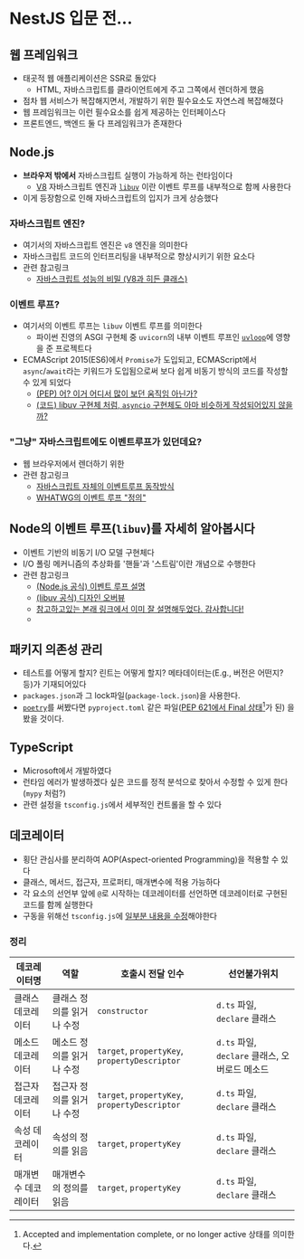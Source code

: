 # NestJS 입문 전...

## 웹 프레임워크

- 태곳적 웹 애플리케이션은 SSR로 돌았다
    - HTML, 자바스크립트를 클라이언트에게 주고 그쪽에서 렌더하게 했음
- 점차 웹 서비스가 복잡해지면서, 개발하기 위한 필수요소도 자연스레 복잡해졌다
- 웹 프레임워크는 이런 필수요소를 쉽게 제공하는 인터페이스다
- 프론트엔드, 백엔드 둘 다 프레임워크가 존재한다

## Node.js

- **브라우저 밖에서** 자바스크립트 실행이 가능하게 하는 런타임이다
    - [V8](https://v8.dev/) 자바스크립트 엔진과 [`libuv`](https://github.com/libuv/libuv) 이란 이벤트 루프를 내부적으로 함께 사용한다
- 이게 등장함으로 인해 자바스크립트의 입지가 크게 상승했다

### 자바스크립트 엔진?

- 여기서의 자바스크립트 엔진은 `v8` 엔진을 의미한다
- 자바스크립트 코드의 인터프리팅을 내부적으로 향상시키기 위한 요소다
- 관련 참고링크
    - [자바스크립트 성능의 비밀 (V8과 히든 클래스)](https://ui.toast.com/posts/ko_20210909)

### 이벤트 루프?

- 여기서의 이벤트 루프는 `libuv` 이벤트 루프를 의미한다
    - 파이썬 진영의 ASGI 구현체 중 `uvicorn`의 내부 이벤트 루프인 [`uvloop`](https://github.com/MagicStack/uvloop)에 영향을 준 프로젝트다
- ECMAScript 2015(ES6)에서 `Promise`가 도입되고, ECMAScript에서 `async`/`await`라는 키워드가 도입됨으로써 보다 쉽게 비동기 방식의 코드를 작성할 수 있게 되었다
    - [(PEP) 어? 이거 어디서 많이 보던 움직임 아닌가?](https://peps.python.org/pep-0492/)
    - [(코드) libuv 구현체 처럼, `asyncio` 구현체도 아마 비슷하게 작성되어있지 않을까?](https://github.com/python/cpython/tree/main/Lib/asyncio)
    

### "그냥" 자바스크립트에도 이벤트루프가 있던데요?

- 웹 브라우저에서 렌더하기 위한
- 관련 참고링크
    - [자바스크립트 자체의 이벤트루프 동작방식](https://www.youtube.com/watch?v=8aGhZQkoFbQ)
    - [WHATWG의 이벤트 루프 "정의"](https://html.spec.whatwg.org/multipage/webappapis.html#event-loops)

## Node의 이벤트 루프(`libuv`)를 자세히 알아봅시다

- 이벤트 기반의 비동기 I/O 모델 구현체다
- I/O 폴링 메커니즘의 추상화를 '핸들'과 '스트림'이란 개념으로 수행한다
- 관련 참고링크
    - [(Node.js 공식) 이벤트 루프 설명](https://nodejs.org/en/docs/guides/event-loop-timers-and-nexttick)
    - [(libuv 공식) 디자인 오버뷰](https://docs.libuv.org/en/v1.x/design.html)
    - [참고하고있는 본래 링크에서 이미 잘 설명해두었다. 감사합니다!](https://wikidocs.net/158475)
    - [](https://www.voidcanvas.com/nodejs-event-loop/)

## 패키지 의존성 관리

- 테스트를 어떻게 할지? 린트는 어떻게 할지? 메타데이터는(E.g., 버전은 어떤지? 등)가 기재되어있다
- `packages.json`과 그 lock파일(`package-lock.json`)을 사용한다.
- [`poetry`](https://python-poetry.org/)를 써봤다면 `pyproject.toml` 같은 파일([PEP 621에서 Final 상태[^1]가 된](https://peps.python.org/pep-0621/)) 을 봤을 것이다.

## TypeScript

- Microsoft에서 개발하였다
- 런타임 에러가 발생하겠다 싶은 코드를 정적 분석으로 찾아서 수정할 수 있게 한다(`mypy` 처럼?)
- 관련 설정을 `tsconfig.js`에서 세부적인 컨트롤을 할 수 있다

## 데코레이터

- 횡단 관심사를 분리하여 AOP(Aspect-oriented Programming)을 적용할 수 있다
- 클래스, 메서드, 접근자, 프로퍼티, 매개변수에 적용 가능하다
- 각 요소의 선언부 앞에 `@`로 시작하는 데코레이터를 선언하면 데코레이터로 구현된 코드를 함께 실행한다
- 구동을 위해선 `tsconfig.js`에 [일부분 내용을 수정](https://www.typescriptlang.org/docs/handbook/decorators.html)해야한다

### 정리

|데코레이터명|역할|호출시 전달 인수|선언불가위치|
|--|--|--|--|
|클래스 데코레이터|클래스 정의를 읽거나 수정|`constructor`|`d.ts` 파일, `declare` 클래스|
|메소드 데코레이터|메소드 정의를 읽거나 수정|`target`, `propertyKey`, `propertyDescriptor`|`d.ts` 파일, `declare` 클래스, 오버로드 메소드|
|접근자 데코레이터|접근자 정의를 읽거나 수정|`target`, `propertyKey`, `propertyDescriptor`|`d.ts` 파일, `declare` 클래스|
|속성 데코레이터|속성의 정의를 읽음|`target`, `propertyKey`|`d.ts` 파일, `declare` 클래스|
|매개변수 데코레이터|매개변수의 정의를 읽음|`target`, `propertyKey`|`d.ts` 파일, `declare` 클래스|


[^1]: Accepted and implementation complete, or no longer active 상태를 의미한다.
